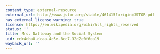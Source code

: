 ```yaml
---
content_type: external-resource
external_url: http://www.jstor.org/stable/461415?origin=JSTOR-pdf
has_external_license_warning: true
license: https://en.wikipedia.org/wiki/All_rights_reserved
status: ''
title: Mrs. Dalloway and the Social System
uid: cdc4eba8-dcaa-4c5e-8cc7-32d2e0f6ea19
wayback_url: ''
---
```


